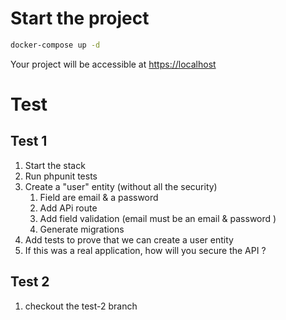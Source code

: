 # Start the project

```bash
docker-compose up -d
```

Your project will be accessible at [https://localhost](https://localhost)

# Test

## Test 1

1. Start the stack
2. Run phpunit tests
3. Create a "user" entity (without all the security) 
   1. Field are email & a password
   2. Add APi route
   3. Add field validation (email must be an email & password )
   4. Generate migrations
4. Add tests to prove that we can create a user entity
5. If this was a real application, how will you secure the API ?


## Test 2

1. checkout the test-2 branch
